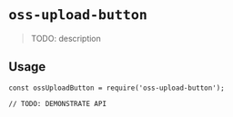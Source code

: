# `oss-upload-button`

> TODO: description

## Usage

```
const ossUploadButton = require('oss-upload-button');

// TODO: DEMONSTRATE API
```
